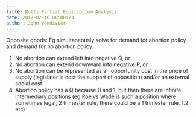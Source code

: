 ```yaml
---
title: Multi-Partial Equilibrium Analysis
date: 2017-02-16 00:08:23
author: John Vandivier
---
```




Opposite goods: Eg simultaneously solve for demand for abortion policy and demand for no abortion policy
<ol>
 	<li>No abortion can extend left into negative Q, or</li>
 	<li>No abortion can extend downward into negative P, or</li>
 	<li>No abortion can be represented as an opportunity cost in the price of supply (legislator is cost the support of opposition) and/or an external social cost</li>
 	<li>Abortion policy has a Q because 0 and 1, but then there are infinite intermediary positions (eg Roe vs Wade is such a position where sometimes legal, 2 trimester rule, there could be a 1 trimester rule, 1.2, etc)</li>
</ol>